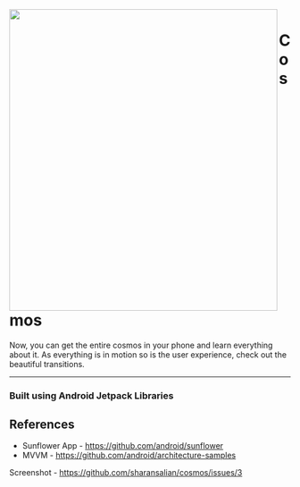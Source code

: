<img align="left" src="https://user-images.githubusercontent.com/9111022/110244578-5ea23a00-7f85-11eb-8efa-378ff7d4d4b1.png" width="480" height="540" />

<div>
  <p>
    <h1 align="left">Cosmos
    </h1>
  </p>

  <p>
    Now, you can get the entire cosmos in your phone and learn everything about it. As everything is in motion so is the user experience, check out the beautiful transitions.
  </p>

  ___

</div>

### Built using Android Jetpack Libraries

## References 

- Sunflower App - https://github.com/android/sunflower
- MVVM - https://github.com/android/architecture-samples


Screenshot - https://github.com/sharansalian/cosmos/issues/3
